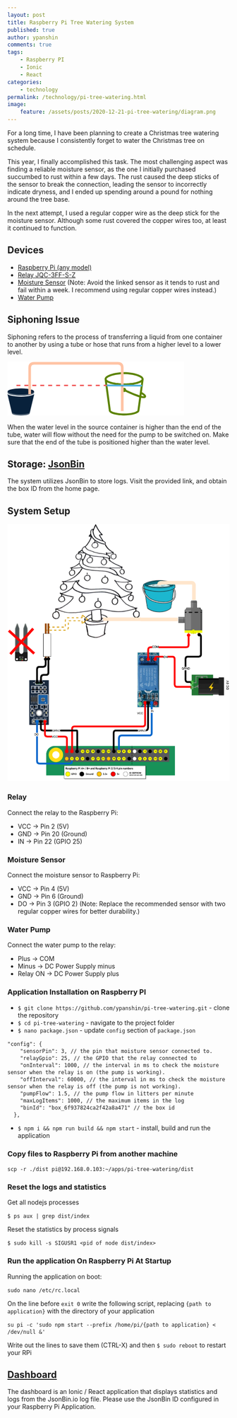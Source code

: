 ```yaml
---
layout: post
title: Raspberry Pi Tree Watering System
published: true
author: ypanshin
comments: true
tags:
    - Raspberry PI
    - Ionic
    - React
categories:
    - technology
permalink: /technology/pi-tree-watering.html
image:
    feature: /assets/posts/2020-12-21-pi-tree-watering/diagram.png
---
```

For a long time, I have been planning to create a Christmas tree watering system because I consistently forget to water the Christmas tree on schedule.
<!--more-->

This year, I finally accomplished this task. The most challenging aspect was finding a reliable moisture sensor, as the one I initially purchased succumbed to rust within a few days. The rust caused the deep sticks of the sensor to break the connection, leading the sensor to incorrectly indicate dryness, and I ended up spending around a pound for nothing around the tree base.

In the next attempt, I used a regular copper wire as the deep stick for the moisture sensor. Although some rust covered the copper wires too, at least it continued to function.

## Devices
- [Raspberry Pi (any model)](https://amzn.to/3nE8tsk)
- [Relay JQC-3FF-S-Z](https://amzn.to/38jBsez)
- [Moisture Sensor](https://amzn.to/3h5OksS) (Note: Avoid the linked sensor as it tends to rust and fail within a week. I recommend using regular copper wires instead.)
- [Water Pump](https://amzn.to/2WwcDGI)

## Siphoning Issue
Siphoning refers to the process of transferring a liquid from one container to another by using a tube or hose that runs from a higher level to a lower level. 

![Diagram](/assets/posts/2020-12-21-pi-tree-watering/siphoning.png)

When the water level in the source container is higher than the end of the tube, water will flow without the need for the pump to be switched on. Make sure that the end of the tube is positioned higher than the water level.

## Storage: [JsonBin](https://jsonbin.io/)
The system utilizes JsonBin to store logs. Visit the provided link, and obtain the box ID from the home page.

## System Setup
![Diagram](/assets/posts/2020-12-21-pi-tree-watering/diagram.png)

### Relay
Connect the relay to the Raspberry Pi:
- VCC → Pin 2 (5V)
- GND → Pin 20 (Ground)
- IN  → Pin 22 (GPIO 25)

### Moisture Sensor
Connect the moisture sensor to Raspberry Pi:
- VCC → Pin 4 (5V)
- GND → Pin 6 (Ground)
- DO  → Pin 3 (GPIO 2)
(Note: Replace the recommended sensor with two regular copper wires for better durability.)

### Water Pump
Connect the water pump to the relay:
- Plus → COM
- Minus → DC Power Supply minus
- Relay ON → DC Power Supply plus

### Application Installation on Raspberry PI
- `$ git clone https://github.com/ypanshin/pi-tree-watering.git` - clone the repository
- `$ cd pi-tree-watering` - navigate to the project folder
- `$ nano package.json` - update `config` section of `package.json`
```
"config": {
    "sensorPin": 3, // the pin that moisture sensor connected to.
    "relayGpio": 25, // the GPIO that the relay connected to
    "onInterval": 1000, // the interval in ms to check the moisture sensor when the relay is on (the pump is working).
    "offInterval": 60000, // the interval in ms to check the moisture sensor when the relay is off (the pump is not working).
    "pumpFlow": 1.5, // the pump flow in litters per minute
    "maxLogItems": 1000, // the maximum items in the log
    "binId": "box_6f937824ca2f42a8a471" // the box id
  },
```
- `$ npm i && npm run build && npm start` - install, build and run the application

### Copy files to Raspberry Pi from another machine
```
scp -r ./dist pi@192.168.0.103:~/apps/pi-tree-watering/dist
```

### Reset the logs and statistics
Get all nodejs processes
```
$ ps aux | grep dist/index
```
Reset the statistics by process signals
```
$ sudo kill -s SIGUSR1 <pid of node dist/index>
```

### Run the application On Raspberry Pi At Startup
Running the application on boot:
```
sudo nano /etc/rc.local
```
On the line before `exit 0` write the following script, replacing `{path to application}` with the directory of your application
```
su pi -c 'sudo npm start --prefix /home/pi/{path to application} < /dev/null &' 
```
Write out the lines to save them (CTRL-X) and then `$ sudo reboot` to restart your RPi

## [Dashboard](https://pi-tree-watering.tech.panshin.me)
The dashboard is an Ionic / React application that displays statistics and logs from the JsonBin.io log file.
Please use the JsonBin ID configured in your Raspberry Pi Application.